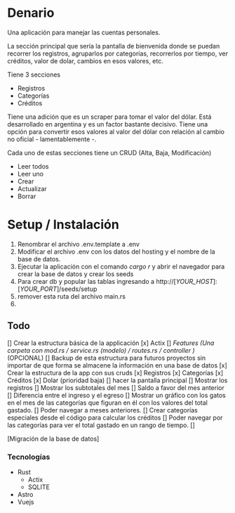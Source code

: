 # Denario

Una aplicación para manejar las cuentas personales.

La sección principal que sería la pantalla de bienvenida donde se puedan recorrer los registros, agruparlos por categorías, recorrerlos por tiempo, ver créditos, valor de dolar, cambios en esos valores, etc.

Tiene 3 secciones

+ Registros
+ Categorías
+ Créditos

Tiene una adición que es un scraper para tomar el valor del dólar. Está desarrollado en argentina y es un factor bastante decisivo. Tiene una opción para convertir esos valores al valor del dólar con relación al cambio no oficial - lamentablemente -.


Cada uno de estas secciones tiene un CRUD (Alta, Baja, Modificación)

+ Leer todos
+ Leer uno
+ Crear
+ Actualizar
+ Borrar

# Setup / Instalación

1. Renombrar el archivo .env.template a .env
2. Modificar el archivo .env con los datos del hosting y el nombre de la base de datos.
3. Ejecutar la aplicación con el comando _cargo r_ y abrir el navegador para crear la base de datos y crear los seeds
4. Para crear db y popular las tablas ingresando a http://[_YOUR_HOST_]:[_YOUR_PORT_]/seeds/setup
5. remover esta ruta del archivo main.rs
6. 

## Todo

[] Crear la estructura básica de la applicación
    [x] Actix
    [] _Features (Una carpeta con mod.rs / service.rs (modelo) / routes.rs / controller )_ (OPCIONAL)
    [] Backup de esta estructura para futuros proyectos sin importar de que forma se almacene la información en una base de datos
[x] Crear la estructura de la app con sus cruds
    [x] Registros
    [x] Categorías
    [x] Créditos
    [x] Dolar (prioridad baja)
[] hacer la pantalla principal
    [] Mostrar los registros
    [] Mostrar los subtotales del mes
        [] Saldo a favor del mes anterior
        [] Diferencia entre el ingreso y el egreso
        [] Mostrar un gráfico con los gatos en el mes de las categorías que figuran en él con los valores del total gastado.
    [] Poder navegar a meses anteriores.
    [] Crear categorías especiales desde el código para calcular los créditos
    [] Poder navegar por las categorías para ver el total gastado en un rango de tiempo.
    [] 

[Migración de la base de datos]

### Tecnologías
- Rust
  - Actix
  - SQLITE
- Astro
- Vuejs

